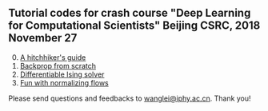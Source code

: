## Tutorial codes for crash course "Deep Learning for Computational Scientists"  Beijing CSRC, 2018 November 27 

0. [A hitchhiker's guide](http://wangleiphy.github.io/lectures/DL-CSRC.pdf)
1. [Backprop from scratch](https://github.com/wangleiphy/dl4csrc/tree/master/1-bp)
2. [Differentiable Ising solver](https://github.com/wangleiphy/dl4csrc/tree/master/2-ising)
3. [Fun with normalizing flows](https://github.com/wangleiphy/dl4csrc/tree/master/3-flow)

Please send questions and feedbacks to  <wanglei@iphy.ac.cn>. Thank you! 

